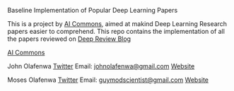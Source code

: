 
Baseline Implementation of Popular Deep Learning Papers

This is a project by [AI Commons](https://commons.specpal.science), aimed at makind Deep Learning Research papers easier to comprehend. 
This repo contains the implementation of all the papers reviewed on [Deep Review Blog](https://medium.com/deepreview)


[AI Commons](https://commons.specpal.science)

John Olafenwa [Twitter](https://twitter.com/johnolafenwa) Email: johnolafenwa@gmail.com [Website](https://john.specpal.science)

Moses Olafenwa [Twitter](https://twitter.com/OlafenwaMoses) Email: guymodscientist@gmail.com [Website](https://moses.specpal.science)




